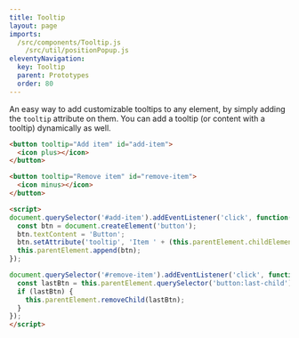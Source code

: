 ```yaml
---
title: Tooltip
layout: page
imports:
  /src/components/Tooltip.js
    /src/util/positionPopup.js
eleventyNavigation:
  key: Tooltip
  parent: Prototypes
  order: 80
---
```


An easy way to add customizable tooltips to any element, by simply adding the `tooltip` attribute on them. You can add a tooltip (or content with a tooltip) dynamically as well.

<render-example></render-example>
```html
<button tooltip="Add item" id="add-item">
  <icon plus></icon>
</button>

<button tooltip="Remove item" id="remove-item">
  <icon minus></icon>
</button>

<script>
document.querySelector('#add-item').addEventListener('click', function() {
  const btn = document.createElement('button');
  btn.textContent = 'Button';
  btn.setAttribute('tooltip', 'Item ' + (this.parentElement.childElementCount - 2));
  this.parentElement.append(btn);
});

document.querySelector('#remove-item').addEventListener('click', function() {
  const lastBtn = this.parentElement.querySelector('button:last-child');
  if (lastBtn) {
    this.parentElement.removeChild(lastBtn);
  }
});
</script>
```

<style>
render-example button {
  margin: 0.25rem;
}
</style>

<!--

TODO:
- configuration could be done using CSS custom props
  - `--tooltip-alignment` - on which side to show the tooltip preferably
  - `--tooltip-anchor` - QUESTION: how could this be used to set a different tooltip anchor, like an element in the shadow root of a component? Maybe as simply as using it as a CSS selector (e.g. --tooltip-anchor: '.inner-class'), and it always looks inside the shadow root (as light dom content could just as well use the "tooltip" attribute)
    - should event listeners also then be placed on that element instead of the host?
- opt-in for shadow roots, need to  call an explicit method to start monitoring DOM changes inside a shadow tree
- Read and learn (as the implementation is based on `MutationObserver`): https://stackoverflow.com/questions/31659567/performance-of-mutationobserver-to-detect-nodes-in-entire-dom

-->
